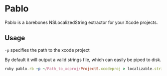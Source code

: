 # Pablo

Pablo is a barebones NSLocalizedString extractor for your Xcode projects.

## Usage

`-p` specifies the path to the xcode project

By default it will output a valid strings file, which can easily be piped to disk.

```ruby
ruby pablo.rb -p ~/Path_to_xcproj/ProjectS.xcodeproj > localizable.strings
```
